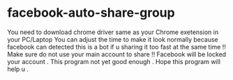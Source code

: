 # facebook-auto-share-group

You need to download chrome driver same as your Chrome exetension in your PC/Laptop 
You can adjust the time to make it look normally because facebook can detected this is a bot if u sharing it too fast at the same time !! 
Make sure do not use your main account to share !! Facebook will be locked your account . This program not yet good enough . 
Hope this program will help u .
